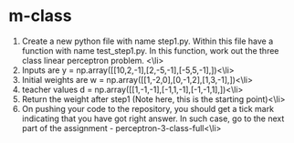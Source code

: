 # m-class
<ol>
<li>Create a new python file with name step1.py. Within this file have a function with name test_step1.py. In this function, work out the three class linear perceptron problem. <\li>

<li>Inputs are y = np.array([[10,2,-1],[2,-5,-1],[-5,5,-1],])<\li>

<li>Initial weights are w = np.array([[1,-2,0],[0,-1,2],[1,3,-1],])<\li>

<li>teacher values  d = np.array([[1,-1,-1],[-1,1,-1],[-1,-1,1],])<\li>

<li>Return the weight after step1 (Note here, this is the starting point)<\li>

<li>On pushing your code to the repository, you should get a tick mark indicating that you have got right answer. In such case, go to the next part of the assignment - perceptron-3-class-full<\li>
<ol>
